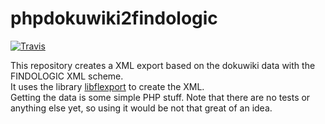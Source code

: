 # phpdokuwiki2findologic

[![Travis](https://api.travis-ci.org/TheKeymaster/phpdokuwiki2findologic.svg)](https://travis-ci.org/TheKeymaster/phpdokuwiki2findologic)

This repository creates a XML export based on the dokuwiki data with the FINDOLOGIC XML scheme.\
It uses the library [libflexport](https://github.com/findologic/libflexport) to create the XML.\
Getting the data is some simple PHP stuff.
Note that there are no tests or anything else yet, so using it would be not that great of an idea.

